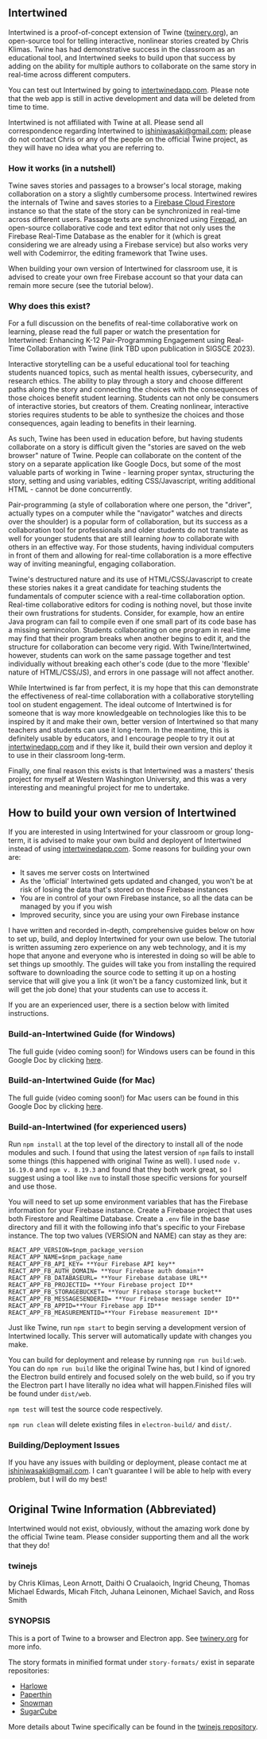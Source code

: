 ## Intertwined
Intertwined is a proof-of-concept extension of Twine ([twinery.org](https://twinery.org)), an open-source tool for telling interactive, nonlinear stories created by Chris Klimas. Twine has had demonstrative success in the classroom as an educational tool, and Intertwined seeks to build upon that success by adding on the ability for multiple authors to collaborate on the same story in real-time across different computers.

You can test out Intertwined by going to [intertwinedapp.com](https://intertwinedapp.com). Please note that the web app is still in active development and data will be deleted from time to time.

Intertwined is not affiliated with Twine at all. Please send all correspondence regarding Intertwined to ishiniwasaki@gmail.com; please do not contact Chris or any of the people on the official Twine project, as they will have no idea what you are referring to.

### How it works (in a nutshell)

Twine saves stories and passages to a browser's local storage, making collaboration on a story a slightly cumbersome process. Intertwined rewires the internals of Twine and saves stories to a [Firebase Cloud Firestore](https://firebase.google.com/docs/firestore) instance so that the state of the story can be synchronized in real-time across different users. Passage texts are synchronized using [Firepad](https://firepad.io), an open-source collaborative code and text editor that not only uses the Firebase Real-Time Database as the enabler for it (which is great considering we are already using a Firebase service) but also works very well with Codemirror, the editing framework that Twine uses.

When building your own version of Intertwined for classroom use, it is advised to create your own free Firebase account so that your data can remain more secure (see the tutorial below).

### Why does this exist?

For a full discussion on the benefits of real-time collaborative work on learning, please read the full paper or watch the presentation for Intertwined: Enhancing K-12 Pair-Programming Engagement using Real-Time Collaboration with Twine (link TBD upon publication in SIGSCE 2023).

Interactive storytelling can be a useful educational tool for teaching students nuanced topics, such as mental health issues, cybersecurity, and research ethics. The ability to play through a story and choose different paths along the story and connecting the choices with the consequences of those choices benefit student learning. Students can not only be consumers of interactive stories, but creators of them. Creating nonlinear, interactive stories requires students to be able to synthesize the choices and those consequences, again leading to benefits in their learning.

As such, Twine has been used in education before, but having students collaborate on a story is difficult given the "stories are saved on the web browser" nature of Twine. People can collaborate on the content of the story on a separate application like Google Docs, but some of the most valuable parts of working in Twine - learning proper syntax, structuring the story, setting and using variables, editing CSS/Javascript, writing additional HTML - cannot be done concurrently.

Pair-programming (a style of collaboration where one person, the "driver", actually types on a computer while the "navigator" watches and directs over the shoulder) is a popular form of collaboration, but its success as a collaboration tool for professionals and older students do not translate as well for younger students that are still learning *how* to collaborate with others in an effective way. For those students, having individual computers in front of them and allowing for real-time collaboration is a more effective way of inviting meaningful, engaging collaboration.

Twine's destructured nature and its use of HTML/CSS/Javascript to create these stories nakes it a great candidate for teaching students the fundamentals of computer science with a real-time collaboration option. Real-time collaborative editors for coding is nothing novel, but those invite their own frustrations for students. Consider, for example, how an entire Java program can fail to compile even if one small part of its code base has a missing semincolon. Students collaborating on one program in real-time may find that their program breaks when another begins to edit it, and the structure for collaboration can become very rigid. With Twine/Intertwined, however, students can work on the same passage together and test individually without breaking each other's code (due to the more 'flexible' nature of HTML/CSS/JS), and errors in one passage will not affect another.

While Intertwined is far from perfect, it is my hope that this can demonstrate the effectiveness of real-time collaboration with a collaborative storytelling tool on student engagement. The ideal outcome of Intertwined is for someone that is way more knowledgeable on technologies like this to be inspired by it and make their own, better version of Intertwined so that many teachers and students can use it long-term. In the meantime, this is definitely usable by educators, and I encourage people to try it out at [intertwinedapp.com](https://intertwinedapp.com) and if they like it, build their own version and deploy it to use in their classroom long-term.

Finally, one final reason this exists is that Intertwined was a masters' thesis project for myself at Western Washington University, and this was a very interesting and meaningful project for me to undertake.

## How to build your own version of Intertwined

If you are interested in using Intertwined for your classroom or group long-term, it is advised to make your own build and deployent of Intertwined instead of using [intertwinedapp.com](https://intertwinedapp.com). Some reasons for building your own are:

- It saves me server costs on Intertwined
- As the 'official' Intertwined gets updated and changed, you won't be at risk of losing the data that's stored on those Firebase instances
- You are in control of your own Firebase instance, so all the data can be managed by you if you wish
- Improved security, since you are using your own Firebase instance

I have written and recorded in-depth, comprehensive guides below on how to set up, build, and deploy Intertwined for your own use below. The tutorial is written assuming zero experience on any web technology, and it is my hope that anyone and everyone who is interested in doing so will be able to set things up smoothly. The guides will take you from installing the required software to downloading the source code to setting it up on a hosting service that will give you a link (it won't be a fancy customized link, but it will get the job done) that your students can use to access it.

If you are an experienced user, there is a section below with limited instructions.

### Build-an-Intertwined Guide (for Windows)

The full guide (video coming soon!) for Windows users can be found in this Google Doc by clicking [here](https://docs.google.com/document/d/1_Hr7p6dKw3aDZh_qTMeqSWuDN38_eLwGCG2WpeIZt14/edit?usp=sharing).

### Build-an-Intertwined Guide (for Mac)

The full guide (video coming soon!) for Mac users can be found in this Google Doc by clicking [here](https://docs.google.com/document/d/1_mLqJVHI_T32qyCHFi0BRF7PxjlKxVGC0W2HHGNnbVw/edit?usp=sharing).

### Build-an-Intertwined (for experienced users)

Run `npm install` at the top level of the directory to install all of the node modules and such. I found that using the latest version of `npm` fails to install some things (this happened with original Twine as well). I used `node v. 16.19.0` and `npm v. 8.19.3` and found that they both work great, so I suggest using a tool like `nvm` to install those specific versions for yourself and use those.

You will need to set up some environment variables that has the Firebase information for your Firebase instance. Create a Firebase project that uses both Firestore and Realtime Database. Create a `.env` file in the base directory and fill it with the following info that's specific to your Firebase instance. The top two values (VERSION and NAME) can stay as they are:

```
REACT_APP_VERSION=$npm_package_version
REACT_APP_NAME=$npm_package_name
REACT_APP_FB_API_KEY= **Your Firebase API key**
REACT_APP_FB_AUTH_DOMAIN= **Your Firebase auth domain**
REACT_APP_FB_DATABASEURL= **Your Firebase database URL**
REACT_APP_FB_PROJECTID= **Your Firebase project ID**
REACT_APP_FB_STORAGEBUCKET= **Your Firebase storage bucket**
REACT_APP_FB_MESSAGESENDERID= **Your Firebase message sender ID**
REACT_APP_FB_APPID=**Your Firebase app ID**
REACT_APP_FB_MEASUREMENTID=**Your Firebase measurement ID**
```

Just like Twine, run `npm start` to begin serving a development version of Intertwined locally. This server will automatically update with changes you make.

You can build for deployment and release by running `npm run build:web`. You can do `npm run build` like the original Twine has, but I kind of ignored the Electron build entirely and focused solely on the web build, so if you try the Electron part I have literally no idea what will happen.Finished files will be found under `dist/web`.

`npm test` will test the source code respectively.

`npm run clean` will delete existing files in `electron-build/` and `dist/`.

### Building/Deployment Issues
If you have any issues with building or deployment, please contact me at ishiniwasaki@gmail.com. I can't guarantee I will be able to help with every problem, but I will do my best! 

#
## Original Twine Information (Abbreviated)

Intertwined would not exist, obviously, without the amazing work done by the official Twine team. Please consider supporting them and all the work that they do!

### twinejs

by Chris Klimas, Leon Arnott, Daithi O Crualaoich, Ingrid Cheung, Thomas Michael
Edwards, Micah Fitch, Juhana Leinonen, Michael Savich, and Ross Smith

### SYNOPSIS

This is a port of Twine to a browser and Electron app. See
[twinery.org](https://twinery.org) for more info.

The story formats in minified format under `story-formats/` exist in separate
repositories:

-   [Harlowe](https://bitbucket.org/_L_/harlowe)
-   [Paperthin](https://github.com/klembot/paperthin)
-   [Snowman](https://github.com/klembot/snowman)
-   [SugarCube](https://bitbucket.org/tmedwards/sugarcube)

More details about Twine specifically can be found in the [twinejs repository](https://github.com/klembot/twinejs).
